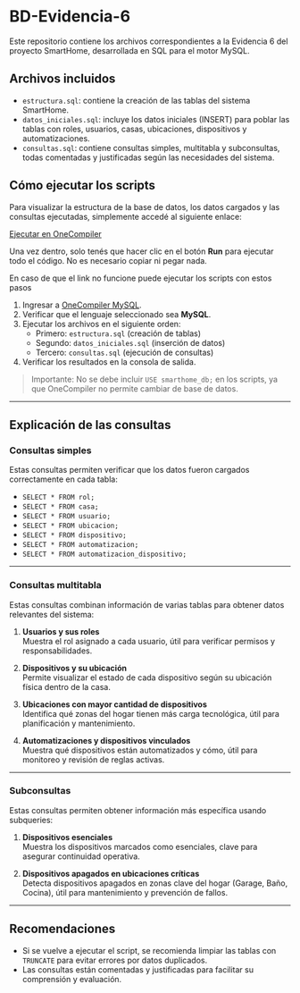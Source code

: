 # BD-Evidencia-6

Este repositorio contiene los archivos correspondientes a la Evidencia 6 del proyecto SmartHome, desarrollada en SQL para el motor MySQL.

##  Archivos incluidos

- `estructura.sql`: contiene la creación de las tablas del sistema SmartHome.
- `datos_iniciales.sql`: incluye los datos iniciales (INSERT) para poblar las tablas con roles, usuarios, casas, ubicaciones, dispositivos y automatizaciones.
- `consultas.sql`: contiene consultas simples, multitabla y subconsultas, todas comentadas y justificadas según las necesidades del sistema.


##  Cómo ejecutar los scripts

Para visualizar la estructura de la base de datos, los datos cargados y las consultas ejecutadas, simplemente accedé al siguiente enlace:

 [Ejecutar en OneCompiler](https://onecompiler.com/mysql/43zdbscvc)

Una vez dentro, solo tenés que hacer clic en el botón **Run** para ejecutar todo el código. No es necesario copiar ni pegar nada.

En caso de que el link no funcione puede ejecutar los scripts con estos pasos

1. Ingresar a [OneCompiler MySQL](https://onecompiler.com/mysql).
2. Verificar que el lenguaje seleccionado sea **MySQL**.
3. Ejecutar los archivos en el siguiente orden:
   - Primero: `estructura.sql` (creación de tablas)
   - Segundo: `datos_iniciales.sql` (inserción de datos)
   - Tercero: `consultas.sql` (ejecución de consultas)
4. Verificar los resultados en la consola de salida.

>  Importante: No se debe incluir `USE smarthome_db;` en los scripts, ya que OneCompiler no permite cambiar de base de datos.

---

##  Explicación de las consultas

###  Consultas simples

Estas consultas permiten verificar que los datos fueron cargados correctamente en cada tabla:

- `SELECT * FROM rol;`
- `SELECT * FROM casa;`
- `SELECT * FROM usuario;`
- `SELECT * FROM ubicacion;`
- `SELECT * FROM dispositivo;`
- `SELECT * FROM automatizacion;`
- `SELECT * FROM automatizacion_dispositivo;`

---

###  Consultas multitabla

Estas consultas combinan información de varias tablas para obtener datos relevantes del sistema:

1. **Usuarios y sus roles**  
   Muestra el rol asignado a cada usuario, útil para verificar permisos y responsabilidades.

2. **Dispositivos y su ubicación**  
   Permite visualizar el estado de cada dispositivo según su ubicación física dentro de la casa.

3. **Ubicaciones con mayor cantidad de dispositivos**  
   Identifica qué zonas del hogar tienen más carga tecnológica, útil para planificación y mantenimiento.

4. **Automatizaciones y dispositivos vinculados**  
   Muestra qué dispositivos están automatizados y cómo, útil para monitoreo y revisión de reglas activas.

---

###  Subconsultas

Estas consultas permiten obtener información más específica usando subqueries:

1. **Dispositivos esenciales**  
   Muestra los dispositivos marcados como esenciales, clave para asegurar continuidad operativa.

2. **Dispositivos apagados en ubicaciones críticas**  
   Detecta dispositivos apagados en zonas clave del hogar (Garage, Baño, Cocina), útil para mantenimiento y prevención de fallos.

---

##  Recomendaciones

- Si se vuelve a ejecutar el script, se recomienda limpiar las tablas con `TRUNCATE` para evitar errores por datos duplicados.
- Las consultas están comentadas y justificadas para facilitar su comprensión y evaluación.


